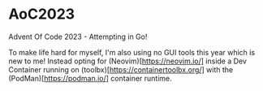 # AoC2023
Advent Of Code 2023 - Attempting in Go!

To make life hard for myself, I'm also using no GUI tools this year which is new to me!
Instead opting for (Neovim)[https://neovim.io/] inside a Dev Container running on (toolbx)[https://containertoolbx.org/] with the (PodMan)[https://podman.io/] container runtime.

